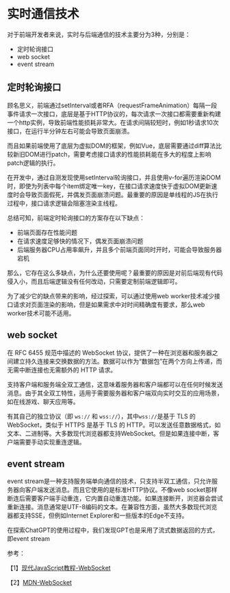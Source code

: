# 实时通信技术

对于前端开发者来说，实时与后端通信的技术主要分为3种，分别是：

- 定时轮询接口
- web socket
- event stream

## 定时轮询接口

顾名思义，前端通过setInterval或者RFA（requestFrameAnimation）每隔一段事件请求一次接口，底层是基于HTTP协议的，每次请求一次接口都需要重新构建一个http实例，导致前端性能损耗非常大。在请求间隔较短时，例如1秒请求10次接口，在运行半分钟左右可能会导致页面崩溃。

而且如果前端使用了底层为虚拟DOM的框架，例如Vue，底层需要通过diff算法比较新旧DOM进行patch，需要考虑接口请求的性能损耗能在多大的程度上影响patch逻辑的执行。

在开发中，通过自测发现使用setInterval轮询接口，并且使用v-for遍历渲染DOM时，即使为列表中每个item绑定唯一key，在接口请求速度快于虚拟DOM更新速度时会导致页面假死，并偶发页面崩溃问题。最重要的原因是单线程的JS在执行过程中，接口请求逻辑会阻塞渲染主线程。

总结可知，前端定时轮询接口的方案存在以下缺点：

- 前端页面存在性能问题
- 在请求速度足够快的情况下，偶发页面崩溃问题
- 后端服务器CPU占用率飙升，并且多个前端页面同时开时，可能会导致服务器宕机

那么，它存在这么多缺点，为什么还要使用呢？最重要的原因是对前后端现有代码侵入小，而且后端逻辑没有任何改动，只需要定制前端逻辑即可。

为了减少它的缺点带来的影响，经过探索，可以通过使用web worker技术减少接口请求对页面渲染的影响，但是如果需求中对时间精确度有要求，那么web
worker技术可能不适用。
## web socket

在 RFC 6455 规范中描述的 WebSocket 协议，提供了一种在浏览器和服务器之间建立持久连接来交换数据的方法。数据可以作为“数据包”在两个方向上传递，而无需中断连接也无需额外的
HTTP 请求。

支持客户端和服务端全双工通信，这意味着服务器和客户端都可以在任何时候发送消息。由于其全双工特性，适用于需要服务器和客户端双向实时交互的应用场景，如在线游戏、聊天应用等。

有其自己的独立协议（即 `ws://` 和 `wss://`），其中`wss://`是基于 TLS 的 WebSocket，类似于 HTTPS 是基于 TLS 的
HTTP。可以发送任意数据格式，如文本、二进制等。大多数现代浏览器都支持WebSocket。但是如果连接中断，客户端需要手动实现重连逻辑。

## event stream

event stream是一种支持服务端单向通信的技术，只支持半双工通信，只允许服务器向客户端发送消息。而且它使用的是标准HTTP协议。不像web
socket那样断连后需要客户端手动重连，它内置自动重连功能。如果连接断开，浏览器会尝试重新连接。消息通常是UTF-8编码的文本。在兼容性方面，虽然大多数现代浏览器都支持SSE，但例如Internet
Explorer和一些版本的Edge不支持。

在探索ChatGPT的使用过程中，我们发现GPT也是采用了流式数据返回的方式，即event stream

参考：

【1】[现代JavaScript教程-WebSocket](https://zh.javascript.info/websocket)

【2】[MDN-WebSocket](https://developer.mozilla.org/zh-CN/docs/Web/API/WebSocket)
